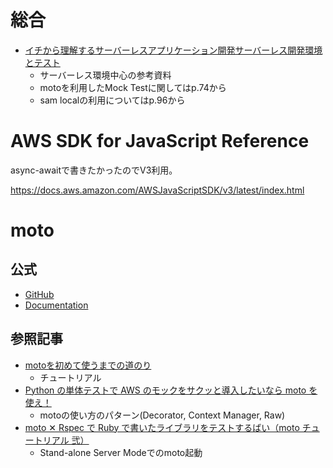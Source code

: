 # 総合
- [イチから理解するサーバーレスアプリケーション開発サーバーレス開発環境とテスト](https://pages.awscloud.com/rs/112-TZM-766/images/20200827_serverless_session2.pdf)
  - サーバーレス環境中心の参考資料
  - motoを利用したMock Testに関してはp.74から
  - sam localの利用についてはp.96から

# AWS SDK for JavaScript Reference
async-awaitで書きたかったのでV3利用。

https://docs.aws.amazon.com/AWSJavaScriptSDK/v3/latest/index.html


# moto
## 公式
- [GitHub](https://github.com/spulec/moto)
- [Documentation](http://docs.getmoto.org/en/latest/)

## 参照記事
- [motoを初めて使うまでの道のり](https://qiita.com/aj2727/items/ae64617839c2ed2217d7)
  - チュートリアル
- [Python の単体テストで AWS のモックをサクッと導入したいなら moto を使え！](https://zenn.dev/todoker/articles/python-unittest-moto)
  - motoの使い方のパターン(Decorator, Context Manager, Raw)
- [moto ✕ Rspec で Ruby で書いたライブラリをテストするばい（moto チュートリアル 弐）](https://inokara.hateblo.jp/entry/2017/04/21/070000)
  - Stand-alone Server Modeでのmoto起動
